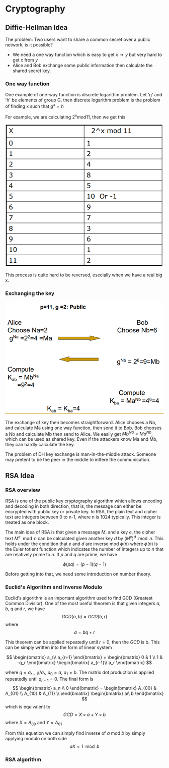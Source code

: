 # Cryptography

## Diffie-Hellman Idea

The problem: Two users want to share a common secret over a public network, is it possible?

- We need a one way function which is easy to get $x \rightarrow y$ but very hard to get $x$ from $y$
- Alice and Bob exchange some public information then calculate the shared secret key.

### One way function
One example of one-way function is discrete logarithm problem. Let 'g' and 'h' be elements of group G, then discrete logarithm problem is the problem of finding x such that $g^x = h$

For example, we are calculating $2^x mod 11$, then we get this 

![](./dlog.png)

This process is quite hard to be reversed, esecially when we have a real big x.

### Exchanging the key

![](./DH_keyexchange.png)

The exchange of key then becomes straightforward. Alice chooses a Na, and calculate Ma using one way function, then send it to Bob. Bob chooses a Nb and calculate Mb then send to Alice. We easily get $Mb^{Na} = Ma^{Nb}$, which can be used as shared key. Even if the attackers know Ma and Mb, they can hardly calculate the key.

The problem of DH key exchange is man-in-the-middle attack. Someone may pretent to be the peer in the middle to intfere the communication.


## RSA Idea

### RSA overview
RSA is one of the public key cryptography algorithm which allows encoding and decoding in both direction, that is, the message can either be encrypted with public key or private key. In RSA, the plain text and cipher text are integers between 0 to n-1, where n is 1024 typically. This integer is treated as one block.

The main idea of RSA is that given a message $M$, and a key $e$, the cipher text $M^e \mod n$ can be calculated given another key 
$d$ by $(M^e)^d \mod n$. This holds under the condition that $e$ and $d$ are inverse mod $\phi(n)$ where $\phi(n)$ is the Euler totient function which indicates the number of integers up to $n$ that are relatively prime to $n$. If $p$ and $q$ are prime, we have

$$\phi(pq) = (p-1)(q-1)$$

Before getting into that, we need some introduction on number theory.


### Euclid's Algorithm and Inverse Modulo
Euclid's algorithm is an important algorithm used to find GCD (Greatest Common Divisior). One of the most useful theorem is that given integers $a$, $b$, $q$ and $r$, we have
$$
GCD(a, b) = GCD(b, r)
$$
 where
$$
a = b q + r
$$

This theorem can be applied repeatedly until $r=0$, then the $GCD$ is b. This can be simply written into the form of linear system

$$
\begin{bmatrix}
a_r\\
a_{r+1}
\end{bmatrix} = \begin{bmatrix}
0 & 1 \\
1 & -q_r
\end{bmatrix} \begin{bmatrix}
a_{r-1}\\
a_r
\end{bmatrix} 
$$

where $q = a_{r-1} // a_r$, $a_0 = a$, $a_1 = b$. The matrix dot production is applied repeatedly until $a_{r+1} = 0$. The final form is 
$$
\begin{bmatrix}
a_n \\ 0 
\end{bmatrix} = 
\begin{bmatrix}
A_{00} & A_{01} \\
A_{10} & A_{11} \\
\end{bmatrix} 
\begin{bmatrix}
a\\
b
\end{bmatrix}  
$$
which is equivalent to
$$
GCD = X\times a + Y \times b
$$
where $X=A_{00}$ and $Y=A_{01}$

From this equation we can simply find inverse of $a$ mod $b$ by simply applying modulo on both side
$$
aX = 1 \mod b
$$
### RSA algorithm